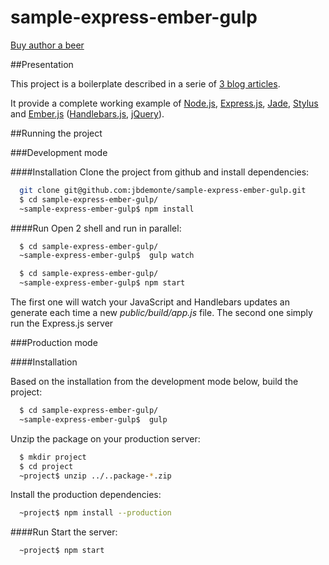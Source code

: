sample-express-ember-gulp
=========================

[Buy author a beer](https://www.paypal.com/cgi-bin/webscr?cmd=_s-xclick&hosted_button_id=WCUX27CFV79S2)

##Presentation

This project is a boilerplate described in a serie of [3 blog articles](http://jb.demonte.fr/blog/nodejs-app-with-expressjs-emberjs-stylus-jade-handlebars-jquery-gulpjs/).

It provide a complete working example of [Node.js](http://nodejs.org/), [Express.js](http://expressjs.com/), [Jade](http://jade-lang.com/), [Stylus](http://learnboost.github.io/stylus/) and [Ember.js](http://emberjs.com/) ([Handlebars.js](http://handlebarsjs.com/), [jQuery](http://jquery.com/)).

##Running the project

###Development mode

####Installation
Clone the project from github and install dependencies:
```bash
  git clone git@github.com:jbdemonte/sample-express-ember-gulp.git
  $ cd sample-express-ember-gulp/
  ~sample-express-ember-gulp$ npm install
```

####Run
Open 2 shell and run in parallel:
```bash
  $ cd sample-express-ember-gulp/
  ~sample-express-ember-gulp$  gulp watch
```
```bash
  $ cd sample-express-ember-gulp/
  ~sample-express-ember-gulp$ npm start
```
The first one will watch your JavaScript and Handlebars updates an generate each time a new <em>public/build/app.js</em> file.
The second one simply run the Express.js server

###Production mode

####Installation

Based on the installation from the development mode below, build the project:
```bash
  $ cd sample-express-ember-gulp/
  ~sample-express-ember-gulp$  gulp
```

Unzip the package on your production server:
```bash
  $ mkdir project
  $ cd project
  ~project$ unzip ../..package-*.zip
```

Install the production dependencies:
```bash
  ~project$ npm install --production
```

####Run 
Start the server:
```bash
  ~project$ npm start
```
